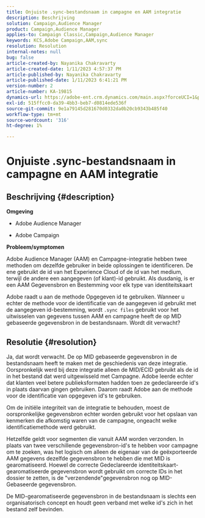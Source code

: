```yaml
---
title: Onjuiste .sync-bestandsnaam in campagne en AAM integratie
description: Beschrijving
solution: Campaign,Audience Manager
product: Campaign,Audience Manager
applies-to: Campaign Classic,Campaign,Audience Manager
keywords: KCS,Adobe Campaign,AAM,sync
resolution: Resolution
internal-notes: null
bug: false
article-created-by: Nayanika Chakravarty
article-created-date: 1/11/2023 4:57:37 PM
article-published-by: Nayanika Chakravarty
article-published-date: 1/11/2023 6:41:21 PM
version-number: 2
article-number: KA-19815
dynamics-url: https://adobe-ent.crm.dynamics.com/main.aspx?forceUCI=1&pagetype=entityrecord&etn=knowledgearticle&id=473a7a0b-d191-ed11-aad1-6045bd006e5a
exl-id: 515ffcc0-da39-4bb3-beb7-d0814ede536f
source-git-commit: 9e1a79145d281670d0332da0b20cb9343b485f40
workflow-type: tm+mt
source-wordcount: '316'
ht-degree: 1%

---
```


# Onjuiste .sync-bestandsnaam in campagne en AAM integratie

## Beschrijving {#description}


<b>Omgeving</b>

- Adobe Audience Manager

- Adobe Campaign

<b>Probleem/symptomen</b>

Adobe Audience Manager (AAM) en Campagne-integratie hebben twee methoden om dezelfde gebruiker in beide oplossingen te identificeren. De ene gebruikt de id van het Experience Cloud of de id van het medium, terwijl de andere een aangegeven (of klant)-id gebruikt. Als dusdanig, is er een AAM Gegevensbron en Bestemming voor elk type van identiteitskaart

Adobe raadt u aan de methode Opgegeven id te gebruiken. Wanneer u echter de methode voor de identificatie van de aangegeven id gebruikt met de aangegeven id-bestemming, wordt `.sync files` gebruikt voor het uitwisselen van gegevens tussen AAM en campagne heeft de op MID gebaseerde gegevensbron in de bestandsnaam. Wordt dit verwacht?


## Resolutie {#resolution}


Ja, dat wordt verwacht. De op MID gebaseerde gegevensbron in de bestandsnaam heeft te maken met de geschiedenis van deze integratie. Oorspronkelijk werd bij deze integratie alleen de MID/ECID gebruikt als de id in het bestand dat werd uitgewisseld met Campagne. Adobe leerde echter dat klanten veel betere publieksformaten hadden toen ze gedeclareerde id&#39;s in plaats daarvan gingen gebruiken. Daarom raadt Adobe aan de methode voor de identificatie van opgegeven id&#39;s te gebruiken.

Om de initiële integriteit van de integratie te behouden, moest de oorspronkelijke gegevensbron echter worden gebruikt voor het opslaan van kenmerken die afkomstig waren van de campagne, ongeacht welke identificatiemethode werd gebruikt.

Hetzelfde geldt voor segmenten die vanuit AAM worden verzonden. In plaats van twee verschillende gegevensbron-id&#39;s te hebben voor campagne om te zoeken, was het logisch om alleen de eigenaar van de geëxporteerde AAM gegevens dezelfde gegevensbron te hebben die met MID is gearomatiseerd. Hoewel de correcte Gedeclareerde identiteitskaart-gearomatiseerde gegevensbron wordt gebruikt om correcte IDs in het dossier te zetten, is de &quot;verzendende&quot;gegevensbron nog op MID-Gebaseerde gegevensbron.

De MID-gearomatiseerde gegevensbron in de bestandsnaam is slechts een organisatorisch concept en houdt geen verband met welke id&#39;s zich in het bestand zelf bevinden.
